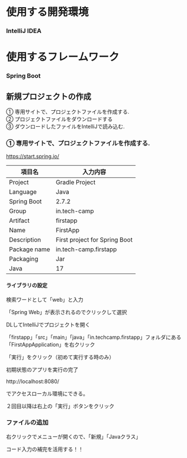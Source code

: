 # 使用する開発環境

### IntelliJ IDEA

# 使用するフレームワーク

### Spring Boot

## 新規プロジェクトの作成

① 専用サイトで、プロジェクトファイルを作成する.  
② プロジェクトファイルをダウンロードする  
③ ダウンロードしたファイルをIntelliJで読み込む.  


### ① 専用サイトで、プロジェクトファイルを作成する.  

https://start.spring.io/

| 項目名 | 入力内容 |
---- | ----
| Project | Gradle Project |
| Language | Java |
| Spring Boot | 2.7.2 |
| Group | in.tech-camp |
| Artifact | firstapp |
| Name | FirstApp |
| Description | First project for Spring Boot |
| Package name | in.tech-camp.firstapp |
| Packaging | Jar |
| Java | 17 |

#### ライブラリの設定

検索ワードとして「web」と入力

「Spring Web」が表示されるのでクリックして選択

DLしてIntelliJでプロジェクトを開く

「firstapp」「src」「main」「java」「in.techcamp.firstapp」フォルダにある「FirstAppApplication」を右クリック

「実行」をクリック（初めて実行する時のみ）

初期状態のアプリを実行の完了

http://localhost:8080/

でアクセスローカル環境にできる。

２回目以降は右上の「実行」ボタンをクリック

### ファイルの追加

右クリックでメニューが開くので、「新規」「Javaクラス」

コード入力の補完を活用する！！

